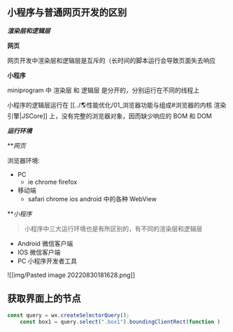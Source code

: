 ## 小程序与普通网页开发的区别

***渲染层和逻辑层***

**网页**

网页开发中渲染层和逻辑层是互斥的（长时间的脚本运行会导致页面失去响应

**小程序**

miniprogram 中 渲染层 和 逻辑层 是分开的，分别运行在不同的线程上

小程序的逻辑层运行在 [[../🌎性能优化/01_浏览器功能与组成#浏览器的内核 渲染引擎|JSCore]] 上，没有完整的浏览器对象，因而缺少响应的 BOM 和 DOM

***运行环境***

***网页*

浏览器环境:

-  PC
	- ie chrome firefox
- 移动端
	- safari chrome ios android 中的各种 WebView

***小程序*

> 小程序中三大运行环境也是有所区别的，有不同的渲染层和逻辑层

- Android 微信客户端
- IOS 微信客户端
- PC 小程序开发者工具

![[img/Pasted image 20220830181628.png]]

## 获取界面上的节点

```ts
const query = wx.createSelectorQuery();
	const box1 = query.select(".box1").boundingClientRect(function )
```
